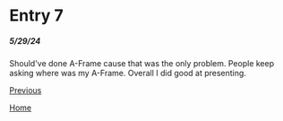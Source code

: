 # Entry 7
##### 5/29/24

Should've done A-Frame cause that was the only problem.
People keep asking where was my A-Frame.
Overall I did good at presenting.

[Previous](entry06.md)

[Home](../README.md)
